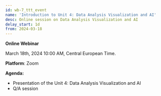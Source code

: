 ```yaml
---
id: wb-7_ttt_event
name: 'Introduction to Unit 4: Data Analysis Visualization and AI'
desc: Online session on Data Analysis Visualization and AI
delay_start: 1d
from: 2024-03-18
---
```


**Online Webinar**

March 18th, 2024
10:00 AM, Central European Time.

**Platform**: Zoom

**Agenda:**
- Presentation of the Unit 4: Data Analysis Visualization and AI
- Q/A session
